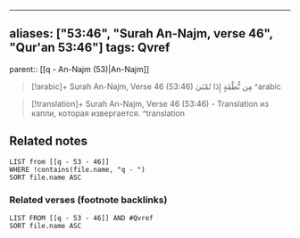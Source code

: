 
---
aliases: ["53:46", "Surah An-Najm, verse 46", "Qur'an 53:46"]
tags: Qvref
---

parent:: [[q - An-Najm (53)|An-Najm]]

> [!arabic]+ Surah An-Najm, Verse 46 (53:46)
> <span class="quran-arabic">مِن نُّطْفَةٍ إِذَا تُمْنَىٰ</span>
^arabic

> [!translation]+ Surah An-Najm, Verse 46 (53:46) - Translation
> из капли, которая извергается.
^translation



## Related notes
```dataview
LIST from [[q - 53 - 46]]
WHERE !contains(file.name, "q - ")
SORT file.name ASC
```

### Related verses (footnote backlinks)
```dataview
LIST FROM [[q - 53 - 46]] AND #Qvref
SORT file.name ASC
```


